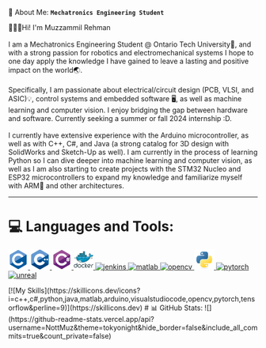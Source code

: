💫 About Me:
**` Mechatronics Engineering Student `**

🙋🏽‍♂️Hi! I'm Muzzammil Rehman<br><br>I am a Mechatronics Engineering Student @ Ontario Tech University🏫, and with a strong passion for robotics and electromechanical systems I hope to one day apply the knowledge I have gained to leave a lasting and positive impact on the world🌏.<br><br>Specifically, I am passionate about electrical/circuit design (PCB, VLSI, and ASIC)💡, control systems and embedded software 🖥️, as well as machine learning and computer vision. I enjoy bridging the gap between hardware and software. Currently seeking a summer or fall 2024 internship :D.<br><br>I currently have extensive experience with the Arduino microcontroller, as well as with C++, C#, and Java (a strong catalog for 3D design with SolidWorks and Sketch-Up as well). I am currently in the process of learning Python so I can dive deeper into machine learning and computer vision, as well as I am also starting to create projects with the STM32 Nucleo and ESP32 microcontrollers to expand my knowledge and familiarize myself with ARM🦾 and other architectures.

---

# 💻 Languages and Tools:
<p align="left"> <a href="https://www.cprogramming.com/" target="_blank" rel="noreferrer"> <img src="https://raw.githubusercontent.com/devicons/devicon/master/icons/c/c-original.svg" alt="c" width="40" height="40"/> </a> <a href="https://www.w3schools.com/cpp/" target="_blank" rel="noreferrer"> <img src="https://raw.githubusercontent.com/devicons/devicon/master/icons/cplusplus/cplusplus-original.svg" alt="cplusplus" width="40" height="40"/> </a> <a href="https://www.w3schools.com/cs/" target="_blank" rel="noreferrer"> <img src="https://raw.githubusercontent.com/devicons/devicon/master/icons/csharp/csharp-original.svg" alt="csharp" width="40" height="40"/> </a> <a href="https://www.docker.com/" target="_blank" rel="noreferrer"> <img src="https://raw.githubusercontent.com/devicons/devicon/master/icons/docker/docker-original-wordmark.svg" alt="docker" width="40" height="40"/> </a> <a href="https://www.jenkins.io" target="_blank" rel="noreferrer"> <img src="https://www.vectorlogo.zone/logos/jenkins/jenkins-icon.svg" alt="jenkins" width="40" height="40"/> </a> <a href="https://www.mathworks.com/" target="_blank" rel="noreferrer"> <img src="https://upload.wikimedia.org/wikipedia/commons/2/21/Matlab_Logo.png" alt="matlab" width="40" height="40"/> </a> <a href="https://opencv.org/" target="_blank" rel="noreferrer"> <img src="https://www.vectorlogo.zone/logos/opencv/opencv-icon.svg" alt="opencv" width="40" height="40"/> </a> <a href="https://www.python.org" target="_blank" rel="noreferrer"> <img src="https://raw.githubusercontent.com/devicons/devicon/master/icons/python/python-original.svg" alt="python" width="40" height="40"/> </a> <a href="https://pytorch.org/" target="_blank" rel="noreferrer"> <img src="https://www.vectorlogo.zone/logos/pytorch/pytorch-icon.svg" alt="pytorch" width="40" height="40"/> <a href="https://unrealengine.com/" target="_blank" rel="noreferrer"> <img src="https://raw.githubusercontent.com/kenangundogan/fontisto/036b7eca71aab1bef8e6a0518f7329f13ed62f6b/icons/svg/brand/unreal-engine.svg" alt="unreal" width="40" height="40"/> </a> </p>
[![My Skills](https://skillicons.dev/icons?i=c++,c#,python,java,matlab,arduino,visualstudiocode,opencv,pytorch,tensorflow&perline=9)](https://skillicons.dev)
# 📊 GitHub Stats:
![](https://github-readme-stats.vercel.app/api?username=NottMuz&theme=tokyonight&hide_border=false&include_all_commits=true&count_private=false)<br/>




